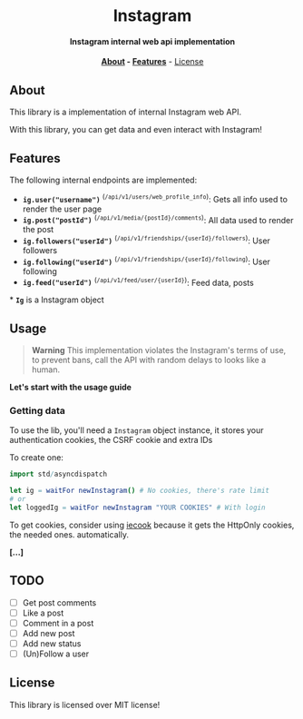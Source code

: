 <div align=center>

# Instagram

#### Instagram internal web api implementation

**[About](#about) - [Features](#features)** - [License](#license)

</div>

## About

This library is a implementation of internal Instagram web API.

With this library, you can get data and even interact with Instagram!

## Features

The following internal endpoints are implemented:

- **`ig.user("username")`** <sup>(`/api/v1/users/web_profile_info`)</sup>: Gets all info used to render the user page
- **`ig.post("postId")`** <sup>(`/api/v1/media/{postId}/comments`)</sup>: All data used to render the post
- **`ig.followers("userId")`** <sup>(`/api/v1/friendships/{userId}/followers`)</sup>: User followers
- **`ig.following("userId")`** <sup>(`/api/v1/friendships/{userId}/following`)</sup>: User following
- **`ig.feed("userId")`** <sup>(`/api/v1/feed/user/{userId}`)</sup>: Feed data, posts

\* **`Ig`** is a Instagram object

## Usage

> **Warning**
> This implementation violates the Instagram's terms of use, to prevent bans,
> call the API with random delays to looks like a human.

**Let's start with the usage guide**

### Getting data

To use the lib, you'll need a `Instagram` object instance, it stores your
authentication cookies, the CSRF cookie and extra IDs

To create one:

```nim
import std/asyncdispatch

let ig = waitFor newInstagram() # No cookies, there's rate limit
# or
let loggedIg = waitFor newInstagram "YOUR COOKIES" # With login
```

To get cookies, consider using [iecook](https://github.com/thisagp/iecook) because it gets the HttpOnly cookies, the needed ones. automatically.

**[...]**

## TODO

- [ ] Get post comments
- [ ] Like a post
- [ ] Comment in a post
- [ ] Add new post
- [ ] Add new status
- [ ] (Un)Follow a user

## License

This library is licensed over MIT license!
